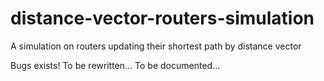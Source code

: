 # distance-vector-routers-simulation
A simulation on routers updating their shortest path by distance vector

Bugs exists! To be rewritten…
To be documented…